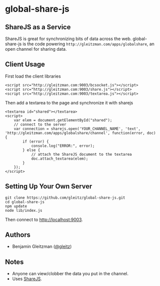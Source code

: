 # global-share-js

## ShareJS as a Service

ShareJS is great for synchronizing bits of data across the web. global-share-js is the code powering `http://gleitzman.com/apps/globalshare`, an open channel for sharing data.

Client Usage
-----

First load the client libraries

    <script src="http://gleitzman.com:9003/bcsocket.js"></script>
    <script src="http://gleitzman.com:9003/share.js"></script>
    <script src="http://gleitzman.com:9003/textarea.js"></script>

Then add a textarea to the page and synchronize it with sharejs

    <textarea id="shared"></textarea>
    <script>
        var elem = document.getElementById("shared");
        // connect to the server
        var connection = sharejs.open('YOUR_CHANNEL_NAME', 'text', 'http://gleitzman.com/apps/globalshare/channel', function(error, doc) {
            if (error) {
                console.log("ERROR:", error);
            } else {
                // attach the ShareJS document to the textarea
                doc.attach_textarea(elem);
            }
        });
    </script>

Setting Up Your Own Server
-----

    git clone https://github.com/gleitz/global-share-js.git
    cd global-share-js
    npm update
    node lib/index.js

Then connect to [http://localhost:9003](http://localhost:9003).

Authors
------

-  Benjamin Gleitzman ([@gleitz](http://github.com/gleitz))


Notes
-----

-  Anyone can view/clobber the data you put in the channel.
-  Uses [ShareJS](https://github.com/share/ShareJS).
